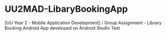 # UU2MAD-LibaryBookingApp
[UU Year 2 - Mobile Application Development] / Group Assignment - Library Booking Android App developed on Android Studio
Test
